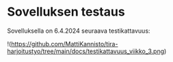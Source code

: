 # Sovelluksen testaus

Sovelluksella on 6.4.2024 seuraava testikattavuus:

!(https://github.com/MattiKannisto/tira-harjoitustyo/tree/main/docs/testikattavuus_viikko_3.png)
